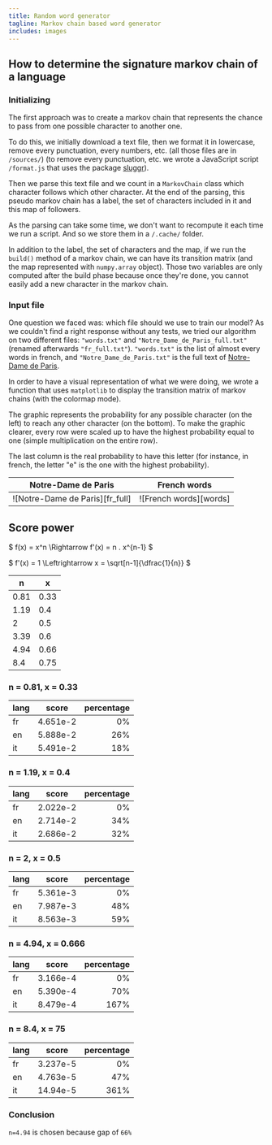 ```yaml
---
title: Random word generator
tagline: Markov chain based word generator
includes: images
---
```


## How to determine the signature markov chain of a language

### Initializing

The first approach was to create a markov chain that represents the chance to pass from one possible character to another one.

To do this, we initially download a text file, then we format it in lowercase, remove every punctuation, every numbers, etc. (all those files are in `/sources/`) (to remove every punctuation, etc. we wrote a JavaScript script `/format.js` that uses the package [sluggr](https://www.npmjs.com/package/sluggr)).

Then we parse this text file and we count in a `MarkovChain` class which character follows which other character. At the end of the parsing, this pseudo markov chain has a label, the set of characters included in it and this map of followers.

As the parsing can take some time, we don't want to recompute it each time we run a script. And so we store them in a `/.cache/` folder.

In addition to the label, the set of characters and the map, if we run the `build()` method of a markov chain, we can have its transition matrix (and the map represented with `numpy.array` object). Those two variables are only computed after the build phase because once they're done, you cannot easily add a new character in the markov chain.

### Input file

One question we faced was: which file should we use to train our model? As we couldn't find a right response without any tests, we tried our algorithm on two different files: `"words.txt"` and `"Notre_Dame_de_Paris_full.txt"` (renamed afterwards `"fr_full.txt"`). `"words.txt"` is the list of almost every words in french, and `"Notre_Dame_de_Paris.txt"` is the full text of [Notre-Dame de Paris](https://fr.wikisource.org/wiki/Notre-Dame_de_Paris).

In order to have a visual representation of what we were doing, we wrote a function that uses `matplotlib` to display the transition matrix of markov chains (with the colormap mode).

The graphic represents the probability for any possible character (on the left) to reach any other character (on the bottom). To make the graphic clearer, every row were scaled up to have the highest probability equal to one (simple multiplication on the entire row).

The last column is the real probability to have this letter (for instance, in french, the letter "e" is the one with the highest probability).

|       Notre-Dame de Paris       |      French words      |
| :-----------------------------: | :--------------------: |
| ![Notre-Dame de Paris][fr_full] | ![French words][words] |

## Score power

$ f(x) = x^n \Rightarrow f'(x) = n . x^{n-1} $

$ f'(x) = 1 \Leftrightarrow x = \sqrt[n-1]{\dfrac{1}{n}} $

| n    | x    |
| ---- | ---- |
| 0.81 | 0.33 |
| 1.19 | 0.4  |
| 2    | 0.5  |
| 3.39 | 0.6  |
| 4.94 | 0.66 |
| 8.4  | 0.75 |

### n = 0.81, x = 0.33

| lang |  score   | percentage |
| :--- | :------: | ---------: |
| fr   | 4.651e-2 |         0% |
| en   | 5.888e-2 |        26% |
| it   | 5.491e-2 |        18% |

### n = 1.19, x = 0.4

| lang |  score   | percentage |
| :--- | :------: | ---------: |
| fr   | 2.022e-2 |         0% |
| en   | 2.714e-2 |        34% |
| it   | 2.686e-2 |        32% |

### n = 2, x = 0.5

| lang |  score   | percentage |
| :--- | :------: | ---------: |
| fr   | 5.361e-3 |         0% |
| en   | 7.987e-3 |        48% |
| it   | 8.563e-3 |        59% |

### n = 4.94, x = 0.666

| lang |  score   | percentage |
| :--- | :------: | ---------: |
| fr   | 3.166e-4 |         0% |
| en   | 5.390e-4 |        70% |
| it   | 8.479e-4 |       167% |

### n = 8.4, x = 75

| lang |  score   | percentage |
| :--- | :------: | ---------: |
| fr   | 3.237e-5 |         0% |
| en   | 4.763e-5 |        47% |
| it   | 14.94e-5 |       361% |

### Conclusion

`n=4.94` is chosen because gap of `66%`
